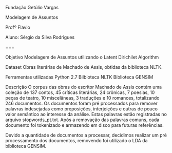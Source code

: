Fundação Getúlio Vargas

Modelagem de Assuntos

Profº Flavio 

Aluno: Sérgio da Silva Rodrigues

===

Objetivo
Modelagem de Assuntos utilizando o Latent Dirichilet Algorithm

Dataset 
Obras literárias de Machado de Assis, obtidas da biblioteca NLTK.

Ferramentas utilizadas
Python 2.7
Bilbioteca NLTK
Biblioteca GENSIM

Descrição
O corpus das obras do escritor Machado de Assis contém uma coleção de 137 contos, 45 críticas literárias, 24 crônicas, 7 poesias, 10 peças de teatro, 10 miscelâneas, 3 traduções e 10 romances, totalizando 246 documentos. 
Os documentos foram pré processados para remover palavras indesejadas como preposições, interjeições e outras de pouco valor semântico ao interesse da análise. Estas palavras estão registradas no arquivo stopwords_pt.txt.
Após a removação das palavras comuns, cada documento foi tokenizado e armazendo em disco para futuras referências.

Devido a quantidade de documentos a processar, decidimos realizar um pré processamento 
dos documentos, removendo  foi utilizado o LDA da biblioteca GENSIM.
